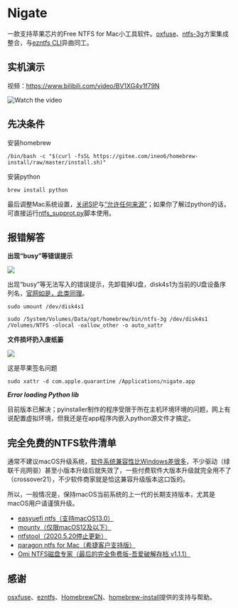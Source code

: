 # Nigate

一款支持苹果芯片的Free NTFS for Mac小工具软件。[oxfuse](https://osxfuse.github.io)、[ntfs-3g](https://github.com/osxfuse/osxfuse/wiki/NTFS-3G#installation)方案集成整合，与[ezntfs CLI](https://github.com/lezgomatt/ezntfs)异曲同工。

## 实机演示

视频：https://www.bilibili.com/video/BV1XG4y1f79N

![Watch the video](https://fastly.jsdelivr.net/gh/hoochanlon/free-mac-ntfs/shashin/example.png)

## 先决条件

安装homebrew

```shell
/bin/bash -c "$(curl -fsSL https://gitee.com/ineo6/homebrew-install/raw/master/install.sh)"
```

安装python

```shell
brew install python
```

最后调整Mac系统设置，[关闭SIP](https://www.pcbiji.com/212402.html)与[“允许任何来源”](https://jingyan.baidu.com/article/49ad8bce2f5cee1834d8faaa.html)；如果你了解过python的话，可直接运行[ntfs_supprot.py](helpdesk/ntfs_supprot.py)脚本使用。

## 报错解答

**出现“busy”等错误提示**

![](https://fastly.jsdelivr.net/gh/hoochanlon/free-mac-ntfs/shashin/umount-3g.png)

出现“busy”等无法写入的错误提示，先卸载掉U盘，disk4s1为当前的U盘设备序列名，[官网如是，此类同理](https://github.com/osxfuse/osxfuse/wiki/NTFS-3G)。

```shell
sudo umount /dev/disk4s1
```

```shell
sudo /System/Volumes/Data/opt/homebrew/bin/ntfs-3g /dev/disk4s1 /Volumes/NTFS -olocal -oallow_other -o auto_xattr
```

**文件损坏扔入废纸篓**

![](https://fastly.jsdelivr.net/gh/hoochanlon/free-mac-ntfs/shashin/fileberak.png)

这是苹果签名问题

```shell
sudo xattr -d com.apple.quarantine /Applications/nigate.app
```

***Error loading Python lib***

目前版本已解决；pyinstaller制作的程序受限于所在主机环境环境的问题，网上有说配置虚拟环境，但我还是在app程序内嵌入python源文件才搞定。


## 完全免费的NTFS软件清单

通常不建议macOS升级系统，[软件系统兼容性比Windows差很多](https://www.zhihu.com/question/21441309/answer/1660319199)，不少驱动（绿联千兆网驱）甚至小版本升级后就失效了，一些付费软件大版本升级就完全用不了（crossover21），不少软件商家就是恰这兼容升级版本这口饭的。

所以，一般情况是，保持macOS当前系统的上一代的长期支持版本，尤其是macOS用户请谨慎升级。

* [easyuefi ntfs（支持macOS13.0）](https://www.easyuefi.com/ntfs-for-mac/ntfs-for-mac.html)
* [mounty（仅限macOS12及以下）](https://mounty.app)
* [ntfstool（2020.5.20停止更新）](https://ntfstool.com)
* [paragon ntfs for Mac（希捷客户支持版）](https://www.seagate.com/cn/zh/support/software/paragon/#downloads)
* [Omi NTFS磁盘专家（最后的完全免费版-吾爱破解存档 v1.1.1）](https://www.52pojie.cn/thread-1513314-1-1.html)

## 感谢

[osxfuse](https://osxfuse.github.io)、[ezntfs](https://github.com/lezgomatt/ezntfs)、[HomebrewCN](https://gitee.com/cunkai/HomebrewCN/raw/master/Homebrew.sh)、[homebrew-install](https://gitee.com/ineo6/homebrew-install/raw/master/install.sh)提供的支持与帮助。
